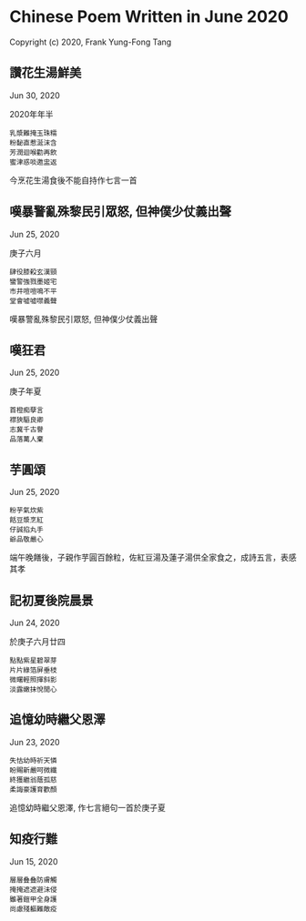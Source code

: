 # Chinese Poem Written in June 2020
Copyright (c) 2020, Frank Yung-Fong Tang

## 讚花生湯鮮美
Jun 30, 2020

2020年年半
```
乳漿難掩玉珠糯
粉馝直惹涎沫含
芳潤迴喉勸再飲
蜜津惑啖邀盅返
```
今烹花生湯食後不能自持作七言一首
## 嘆暴警亂殊黎民引眾怒, 但神僕少仗義出聲 
Jun 25, 2020

庚子六月
```
肆役膝殺玄漢頸
蠻警強戮墨姬宅
市井喧喧鳴不平
堂會噓噓噤義聲
```
嘆暴警亂殊黎民引眾怒, 但神僕少仗義出聲 

## 嘆狂君 
Jun 25, 2020

庚子年夏
```
首橙痴孽言 
襟狹驅良卿
志冀千古譽
品落萬人棄
```
## 芋圓頌 
Jun 25, 2020

```
粉芋氣炊紫
餂豆漿烹紅
仔誠掐丸手
爺品敬嚴心
```
端午晚饍後，子親作芋圓百餘粒，佐紅豆湯及蓮子湯供全家食之，成詩五言，表感其孝

## 記初夏後院晨景
Jun 24, 2020

於庚子六月廿四
```
點點紫星碧翠芽
片片綠箔屏垂枝
微曙輕照揮斜影
淡露嫩抺悅閒心
```
## 追憶幼時繼父恩澤
Jun 23, 2020
```
失怙幼時祈天憐
盼賜新嚴呵微纖
終獲繼翁蔭孤慈
柔誨豪護育歡顏
```
追憶幼時繼父恩澤, 作七言絕句一首於庚子夏

## 知疫行難 
Jun 15, 2020
```
層層叠叠防膚觸
掩掩遮遮避沬侵
雖著鎧甲全身護
尚慮殘軀難敵疫
```

